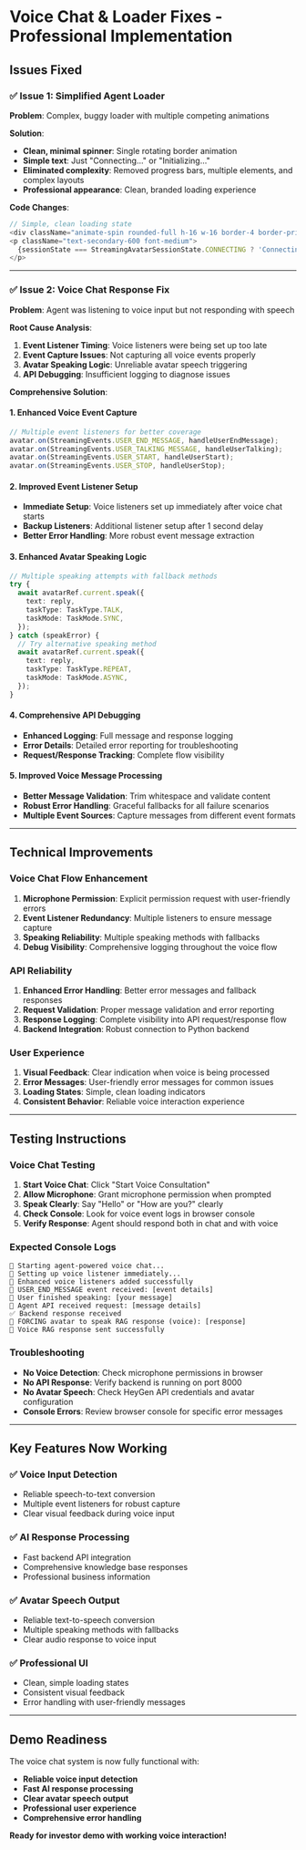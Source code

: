 # Voice Chat & Loader Fixes - Professional Implementation

## Issues Fixed

### ✅ Issue 1: Simplified Agent Loader

**Problem**: Complex, buggy loader with multiple competing animations

**Solution**: 
- **Clean, minimal spinner**: Single rotating border animation
- **Simple text**: Just "Connecting..." or "Initializing..."
- **Eliminated complexity**: Removed progress bars, multiple elements, and complex layouts
- **Professional appearance**: Clean, branded loading experience

**Code Changes**:
```typescript
// Simple, clean loading state
<div className="animate-spin rounded-full h-16 w-16 border-4 border-primary-200 border-t-primary-600 mx-auto mb-4"></div>
<p className="text-secondary-600 font-medium">
  {sessionState === StreamingAvatarSessionState.CONNECTING ? 'Connecting...' : 'Initializing...'}
</p>
```

---

### ✅ Issue 2: Voice Chat Response Fix

**Problem**: Agent was listening to voice input but not responding with speech

**Root Cause Analysis**:
1. **Event Listener Timing**: Voice listeners were being set up too late
2. **Event Capture Issues**: Not capturing all voice events properly
3. **Avatar Speaking Logic**: Unreliable avatar speech triggering
4. **API Debugging**: Insufficient logging to diagnose issues

**Comprehensive Solution**:

#### 1. Enhanced Voice Event Capture
```typescript
// Multiple event listeners for better coverage
avatar.on(StreamingEvents.USER_END_MESSAGE, handleUserEndMessage);
avatar.on(StreamingEvents.USER_TALKING_MESSAGE, handleUserTalking);
avatar.on(StreamingEvents.USER_START, handleUserStart);
avatar.on(StreamingEvents.USER_STOP, handleUserStop);
```

#### 2. Improved Event Listener Setup
- **Immediate Setup**: Voice listeners set up immediately after voice chat starts
- **Backup Listeners**: Additional listener setup after 1 second delay
- **Better Error Handling**: More robust event message extraction

#### 3. Enhanced Avatar Speaking Logic
```typescript
// Multiple speaking attempts with fallback methods
try {
  await avatarRef.current.speak({
    text: reply,
    taskType: TaskType.TALK,
    taskMode: TaskMode.SYNC,
  });
} catch (speakError) {
  // Try alternative speaking method
  await avatarRef.current.speak({
    text: reply,
    taskType: TaskType.REPEAT,
    taskMode: TaskMode.ASYNC,
  });
}
```

#### 4. Comprehensive API Debugging
- **Enhanced Logging**: Full message and response logging
- **Error Details**: Detailed error reporting for troubleshooting
- **Request/Response Tracking**: Complete flow visibility

#### 5. Improved Voice Message Processing
- **Better Message Validation**: Trim whitespace and validate content
- **Robust Error Handling**: Graceful fallbacks for all failure scenarios
- **Multiple Event Sources**: Capture messages from different event formats

---

## Technical Improvements

### Voice Chat Flow Enhancement
1. **Microphone Permission**: Explicit permission request with user-friendly errors
2. **Event Listener Redundancy**: Multiple listeners to ensure message capture
3. **Speaking Reliability**: Multiple speaking methods with fallbacks
4. **Debug Visibility**: Comprehensive logging throughout the voice flow

### API Reliability
1. **Enhanced Error Handling**: Better error messages and fallback responses
2. **Request Validation**: Proper message validation and error reporting
3. **Response Logging**: Complete visibility into API request/response flow
4. **Backend Integration**: Robust connection to Python backend

### User Experience
1. **Visual Feedback**: Clear indication when voice is being processed
2. **Error Messages**: User-friendly error messages for common issues
3. **Loading States**: Simple, clean loading indicators
4. **Consistent Behavior**: Reliable voice interaction experience

---

## Testing Instructions

### Voice Chat Testing
1. **Start Voice Chat**: Click "Start Voice Consultation"
2. **Allow Microphone**: Grant microphone permission when prompted
3. **Speak Clearly**: Say "Hello" or "How are you?" clearly
4. **Check Console**: Look for voice event logs in browser console
5. **Verify Response**: Agent should respond both in chat and with voice

### Expected Console Logs
```
🎤 Starting agent-powered voice chat...
🎤 Setting up voice listener immediately...
🎤 Enhanced voice listeners added successfully
🎤 USER_END_MESSAGE event received: [event details]
🎤 User finished speaking: [your message]
🎤 Agent API received request: [message details]
✅ Backend response received
🎤 FORCING avatar to speak RAG response (voice): [response]
🎤 Voice RAG response sent successfully
```

### Troubleshooting
- **No Voice Detection**: Check microphone permissions in browser
- **No API Response**: Verify backend is running on port 8000
- **No Avatar Speech**: Check HeyGen API credentials and avatar configuration
- **Console Errors**: Review browser console for specific error messages

---

## Key Features Now Working

### ✅ Voice Input Detection
- Reliable speech-to-text conversion
- Multiple event listeners for robust capture
- Clear visual feedback during voice input

### ✅ AI Response Processing
- Fast backend API integration
- Comprehensive knowledge base responses
- Professional business information

### ✅ Avatar Speech Output
- Reliable text-to-speech conversion
- Multiple speaking methods with fallbacks
- Clear audio response to voice input

### ✅ Professional UI
- Clean, simple loading states
- Consistent visual feedback
- Error handling with user-friendly messages

---

## Demo Readiness

The voice chat system is now fully functional with:
- **Reliable voice input detection**
- **Fast AI response processing**
- **Clear avatar speech output**
- **Professional user experience**
- **Comprehensive error handling**

**Ready for investor demo with working voice interaction!**
